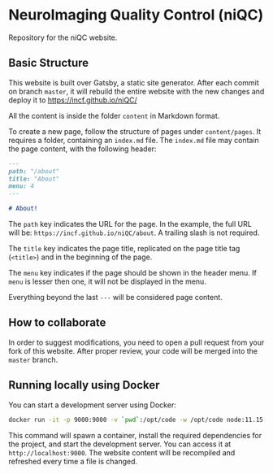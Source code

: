 # NeuroImaging Quality Control (niQC)

Repository for the niQC website.

## Basic Structure

This website is built over Gatsby, a static site generator. After each commit on branch `master`, it will rebuild the entire website with the new changes and deploy it to https://incf.github.io/niQC/

All the content is inside the folder `content` in Markdown format.

To create a new page, follow the structure of pages under `content/pages`. It requires a folder, containing an `index.md` file.
The `index.md` file may contain the page content, with the following header:

```markdown
---
path: "/about"
title: "About"
menu: 4
---

# About!
```

The `path` key indicates the URL for the page. In the example, the full URL will be: `https://incf.github.io/niQC/about`. A trailing slash is not required.

The `title` key indicates the page title, replicated on the page title tag (`<title>`) and in the beginning of the page.

The `menu` key indicates if the page should be shown in the header menu. If `menu` is lesser then one, it will not be displayed in the menu.

Everything beyond the last `---` will be considered page content.

## How to collaborate

In order to suggest modifications, you need to open a pull request from your fork of this website. After proper review, your code will be merged into the `master` branch.

## Running locally using Docker

You can start a development server using Docker:

```bash
docker run -it -p 9000:9000 -v `pwd`:/opt/code -w /opt/code node:11.15.0 bash -c 'npm i; npm run develop'
```

This command will spawn a container, install the required dependencies for the project, and start the development server. You can access it at `http://localhost:9000`. The website content will be recompiled and refreshed every time a file is changed.
